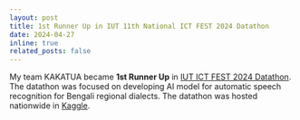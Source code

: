 ```yaml
---
layout: post
title: 1st Runner Up in IUT 11th National ICT FEST 2024 Datathon
date: 2024-04-27 
inline: true
related_posts: false
---
```

My team KAKATUA became **1st Runner Up** in <a href="https://www.facebook.com/events/s/iut-ict-fest-2024-datathon-asr/786436059673205/">IUT ICT FEST 2024 Datathon</a>. The datathon was focused on developing AI model for automatic speech recognition for Bengali regional dialects. The datathon was hosted nationwide in <a href="https://www.kaggle.com/competitions/ben10">Kaggle</a>.

